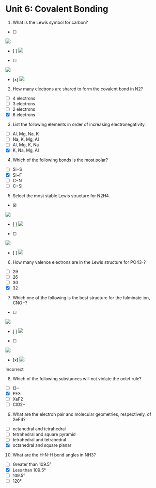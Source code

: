 # Unit 6: Covalent Bonding

1. What is the Lewis symbol for carbon?

- [ ] 
![](https://d396qusza40orc.cloudfront.net/chemistry1/images/chem_u6_q1_003.png)
- [ ] 
![](https://d396qusza40orc.cloudfront.net/chemistry1/images/chem_u6_q1_001.png)
- [ ] 
![](https://d396qusza40orc.cloudfront.net/chemistry1/images/chem_u6_q1_004.png)
- [x] 
![](https://d396qusza40orc.cloudfront.net/chemistry1/images/chem_u6_q1_002.png)

2. How many electrons are shared to form the covalent bond in N2?

- [ ] 4 electrons
- [ ] 3 electrons
- [ ] 2 electrons
- [x] 6 electrons

3. List the following elements in order of increasing electronegativity.

- [ ] Al, Mg, Na, K
- [ ] Na, K, Mg, Al
- [ ] Al, Mg, K, Na
- [x] K, Na, Mg, Al

4. Which of the following bonds is the most polar?

- [ ] Si−S
- [x] Si−F
- [ ] C−N
- [ ] C−Si

5. Select the most stable Lewis structure for N2H4.

- [x] 
![](https://d396qusza40orc.cloudfront.net/chemistry1/images/chem_u6_q5_002.png)
- [ ] 
![](https://d396qusza40orc.cloudfront.net/chemistry1/images/chem_u6_q5_003.png)
- [ ] 
![](https://d396qusza40orc.cloudfront.net/chemistry1/images/chem_u6_q5_001.png)
- [ ] 
![](https://d396qusza40orc.cloudfront.net/chemistry1/images/chem_u6_q5_004.png)


6. How many valence electrons are in the Lewis structure for PO43-?

- [ ] 29
- [ ] 26
- [ ] 30
- [x] 32

7. Which one of the following is the best structure for the fulminate ion, CNO−?

- [ ] 
![](https://d396qusza40orc.cloudfront.net/chemistry1/images/chem_u6_q7_001.png)
- [ ] 
![](https://d396qusza40orc.cloudfront.net/chemistry1/images/chem_u6_q7_002.png)
- [ ] 
![](https://d396qusza40orc.cloudfront.net/chemistry1/images/chem_u6_q7_003.png)
- [x] 
![](https://d396qusza40orc.cloudfront.net/chemistry1/images/chem_u6_q7_004.png)

Incorrect

8. Which of the following substances will not violate the octet rule?

- [ ] I3−
- [x] PF3
- [ ] XeF2
- [ ] ClO2−

9. What are the electron pair and molecular geometries, respectively, of XeF4?

- [ ] octahedral and tetrahedral
- [ ] tetrahedral and square pyramid
- [ ] tetrahedral and tetrahedral
- [x] octahedral and square planar

10. What are the H-N-H bond angles in NH3?

- [ ] Greater than 109.5°
- [x] Less than 109.5°
- [ ] 109.5°
- [ ] 120°
